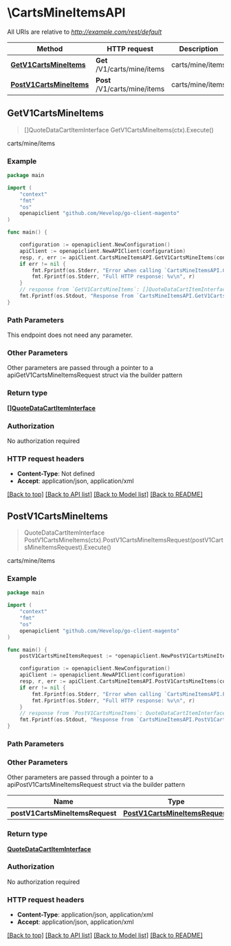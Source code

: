 # \CartsMineItemsAPI

All URIs are relative to *http://example.com/rest/default*

Method | HTTP request | Description
------------- | ------------- | -------------
[**GetV1CartsMineItems**](CartsMineItemsAPI.md#GetV1CartsMineItems) | **Get** /V1/carts/mine/items | carts/mine/items
[**PostV1CartsMineItems**](CartsMineItemsAPI.md#PostV1CartsMineItems) | **Post** /V1/carts/mine/items | carts/mine/items



## GetV1CartsMineItems

> []QuoteDataCartItemInterface GetV1CartsMineItems(ctx).Execute()

carts/mine/items



### Example

```go
package main

import (
	"context"
	"fmt"
	"os"
	openapiclient "github.com/Hevelop/go-client-magento"
)

func main() {

	configuration := openapiclient.NewConfiguration()
	apiClient := openapiclient.NewAPIClient(configuration)
	resp, r, err := apiClient.CartsMineItemsAPI.GetV1CartsMineItems(context.Background()).Execute()
	if err != nil {
		fmt.Fprintf(os.Stderr, "Error when calling `CartsMineItemsAPI.GetV1CartsMineItems``: %v\n", err)
		fmt.Fprintf(os.Stderr, "Full HTTP response: %v\n", r)
	}
	// response from `GetV1CartsMineItems`: []QuoteDataCartItemInterface
	fmt.Fprintf(os.Stdout, "Response from `CartsMineItemsAPI.GetV1CartsMineItems`: %v\n", resp)
}
```

### Path Parameters

This endpoint does not need any parameter.

### Other Parameters

Other parameters are passed through a pointer to a apiGetV1CartsMineItemsRequest struct via the builder pattern


### Return type

[**[]QuoteDataCartItemInterface**](QuoteDataCartItemInterface.md)

### Authorization

No authorization required

### HTTP request headers

- **Content-Type**: Not defined
- **Accept**: application/json, application/xml

[[Back to top]](#) [[Back to API list]](../README.md#documentation-for-api-endpoints)
[[Back to Model list]](../README.md#documentation-for-models)
[[Back to README]](../README.md)


## PostV1CartsMineItems

> QuoteDataCartItemInterface PostV1CartsMineItems(ctx).PostV1CartsMineItemsRequest(postV1CartsMineItemsRequest).Execute()

carts/mine/items



### Example

```go
package main

import (
	"context"
	"fmt"
	"os"
	openapiclient "github.com/Hevelop/go-client-magento"
)

func main() {
	postV1CartsMineItemsRequest := *openapiclient.NewPostV1CartsMineItemsRequest(*openapiclient.NewQuoteDataCartItemInterface(float32(123), "QuoteId_example")) // PostV1CartsMineItemsRequest |  (optional)

	configuration := openapiclient.NewConfiguration()
	apiClient := openapiclient.NewAPIClient(configuration)
	resp, r, err := apiClient.CartsMineItemsAPI.PostV1CartsMineItems(context.Background()).PostV1CartsMineItemsRequest(postV1CartsMineItemsRequest).Execute()
	if err != nil {
		fmt.Fprintf(os.Stderr, "Error when calling `CartsMineItemsAPI.PostV1CartsMineItems``: %v\n", err)
		fmt.Fprintf(os.Stderr, "Full HTTP response: %v\n", r)
	}
	// response from `PostV1CartsMineItems`: QuoteDataCartItemInterface
	fmt.Fprintf(os.Stdout, "Response from `CartsMineItemsAPI.PostV1CartsMineItems`: %v\n", resp)
}
```

### Path Parameters



### Other Parameters

Other parameters are passed through a pointer to a apiPostV1CartsMineItemsRequest struct via the builder pattern


Name | Type | Description  | Notes
------------- | ------------- | ------------- | -------------
 **postV1CartsMineItemsRequest** | [**PostV1CartsMineItemsRequest**](PostV1CartsMineItemsRequest.md) |  | 

### Return type

[**QuoteDataCartItemInterface**](QuoteDataCartItemInterface.md)

### Authorization

No authorization required

### HTTP request headers

- **Content-Type**: application/json, application/xml
- **Accept**: application/json, application/xml

[[Back to top]](#) [[Back to API list]](../README.md#documentation-for-api-endpoints)
[[Back to Model list]](../README.md#documentation-for-models)
[[Back to README]](../README.md)

